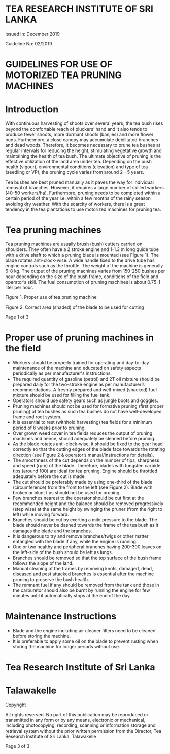# TEA RESEARCH INSTITUTE OF SRI LANKA

Issued in: December 2019

Guideline No: 02/2019

# GUIDELINES FOR USE OF MOTORIZED TEA PRUNING MACHINES

# Introduction

With continuous harvesting of shoots over several years, the tea bush rises beyond the comfortable reach of pluckers’ hand and it also tends to produce fewer shoots, more dormant shoots (banjies) and more flower buds. Furthermore, a close canopy may accumulate debilitated branches and dead woods. Therefore, it becomes necessary to prune tea bushes at regular intervals for reducing the height, stimulating vegetative growth and maintaining the health of tea bush. The ultimate objective of pruning is the effective utilization of the land area under tea. Depending on the bush health (vigour), environmental conditions (elevation) and type of tea (seedling or VP), the pruning cycle varies from around 2 - 5 years.

Tea bushes are best pruned manually as it paves the way for individual removal of branches. However, it requires a large number of skilled workers (40-50 workers/ha). Furthermore, pruning needs to be completed within a certain period of the year i.e. within a few months of the rainy season avoiding dry weather. With the scarcity of workers, there is a great tendency in the tea plantations to use motorized machines for pruning tea.

# Tea pruning machines

Tea pruning machines are usually brush (bush) cutters carried on shoulders. They often have a 2 stroke engine and 1-1.3 m long guide tube with a drive shaft to which a pruning blade is mounted (see Figure 1). The blade rotates anti-clock-wise. A wide handle fixed to the drive tube has engine controls such as the throttle. The weight of the machine is generally 6-8 kg. The output of the pruning machines varies from 150-250 bushes per hour depending on the size of the bush frame, conditions of the field and operator’s skill. The fuel consumption of pruning machines is about 0.75-1 liter per hour.

Figure 1. Proper use of tea pruning machine

Figure 2. Correct area (shaded) of the blade to be used for cutting

Page 1 of 3
# Proper use of pruning machines in the field

- Workers should be properly trained for operating and day-to-day maintenance of the machine and educated on safety aspects periodically as per manufacturer's instructions.
- The required quantity of gasoline (petrol) and 2T oil mixture should be prepared daily for the two-stroke engine as per manufacturer’s recommendations. A freshly prepared and well-mixed (shacked) fuel mixture should be used for filling the fuel tank.
- Operators should use safety gears such as jungle boots and goggles.
- Pruning machines should not be used for formative pruning (first proper pruning) of tea bushes as such tea bushes do not have well-developed frame and root system.
- It is essential to rest (withhold harvesting) tea fields for a minimum period of 6 weeks prior to pruning.
- Over grown weed cover in tea fields reduces the output of pruning machines and hence, should adequately be cleaned before pruning.
- As the blade rotates anti-clock-wise, it should be fixed to the gear head correctly so that the cutting edges of the blade face towards the rotating direction (see Figure 2 & operator’s manual/instructions for details).
- The smoothness of the cut depends on the number of tips, sharpness and speed (rpm) of the blade. Therefore, blades with tungsten carbide tips (around 100) are ideal for tea pruning. Engine should be throttled adequately before the cut is made.
- The cut should be preferably made by using one-third of the blade (circumference) from the front to the left (see Figure 2). Blade with broken or blunt tips should not be used for pruning.
- Few branches nearest to the operator should be cut first at the recommended height and the balance should be removed progressively (step wise) at the same height by swinging the pruner (from the right to left) while moving forward.
- Branches should be cut by exerting a mild pressure to the blade. The blade should never be dashed towards the frame of the tea bush as it damages the blade and the branches.
- It is dangerous to try and remove branches/twigs or other matter entangled with the blade if any, while the engine is running.
- One or two healthy and peripheral branches having 200-300 leaves on the left-side of the bush should be left as lungs.
- Branches should be removed so that the top surface of the bush frame follows the slope of the land.
- Manual cleaning of the frames by removing knots, damaged, dead, diseased and pest attacked branches is essential after the machine pruning to preserve the bush health.
- The remnant fuel if any should be removed from the tank and those in the carburetor should also be burnt by running the engine for few minutes until it automatically stops at the end of the day.
# Maintenance Instructions

- Blade and the engine including air cleaner filters need to be cleaned before storing the machine.
- It is preferable to apply some oil on the blade to prevent rusting when storing the machine for longer periods without use.

# Tea Research Institute of Sri Lanka

# Talawakelle

Copyright

All rights reserved. No part of this publication may be reproduced or transmitted in any form or by any means, electronic or mechanical, including photocopying, recording, scanning or information storage and retrieval system without the prior written permission from the Director, Tea Research Institute of Sri Lanka, Talawakelle

Page 3 of 3